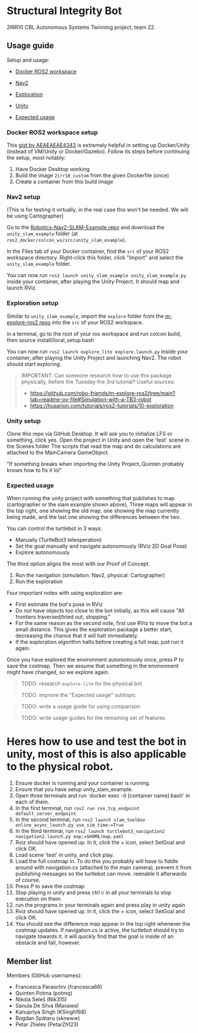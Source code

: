 # Structural Integrity Bot
2IRR10 CBL Autonomous Systems Twinning project, team 22.

## Usage guide
Setup and usage:
- [Docker ROS2 workspace](#docker-ros2-workspace-setup)
- [Nav2](#nav2-setup)
- [Exploration](#exploration-setup)
- [Unity](#unity-setup)

- [Expected usage](#expected-usage)

### Docker ROS2 workspace setup
This [gist by AEAEAEAE4343](https://gist.github.com/AEAEAEAE4343/4429cc35d7bd02cdffe0442711fb1d28) is extremely helpful in setting up Docker/Unity (instead of VM/Unity or Docker/Gazebo). Follow its steps before continuing the setup, most notably:
1. Have Docker Desktop working
2. Build the image `2irr10_custom` from the given Dockerfile (once)
3. Create a container from this build image

### Nav2 setup
(This is for testing it virtually, in the real case this won't be needed. We will be using Cartographer)

Go to the [Robotics-Nav2-SLAM-Example repo](https://github.com/Unity-Technologies/Robotics-Nav2-SLAM-Example) and download the `unity_slam_example` folder (at `ros2_docker/colcon_ws/src/unity_slam_example`).

In the Files tab of your Docker container, find the `src` of your ROS2 workspace directory.
Right-click this folder, click "Import" and select the `unity_slam_example` folder.

You can now run `ros2 launch unity_slam_example unity_slam_example.py` inside your container, after playing the Unity Project. It should map and launch RViz.

### Exploration setup
Similar to `unity_slam_example`, import the `explore` folder from the [m-explore-ros2 repo](https://github.com/robo-friends/m-explore-ros2) into the `src` of your ROS2 workspace.

in a terminal, go to the root of your ros workspace and run colcon build, then source install/local_setup.bash

You can now run `ros2 launch explore_lite explore.launch.py` inside your container, after playing the Unity Project and launching Nav2. The robot should start exploring.

> IMPORTANT:
Can someone research how to use this package physically, before the Tuesday the 3rd tutorial? Useful sources:
> - https://github.com/robo-friends/m-explore-ros2/tree/main?tab=readme-ov-file#Simulation-with-a-TB3-robot
> - https://husarion.com/tutorials/ros2-tutorials/10-exploration

### Unity setup

Clone this repo via GitHub Desktop.
It will ask you to initialize LFS or something, click yes.
Open the project in Unity and open the 'test' scene in the Scenes folder
The scripts that read the map and do calculations are attached to the MainCamera GameObject.

"If something breaks when importing the Unity Project, Quinten probably knows how to fix it lol"

### Expected usage
When running the unity project with something that publishes to map (cartographer or the slam example shown above),
Three maps will appear in the top right, one showing the old map, one showing the map currently being made, and the last one showing the differences between the two.

You can control the turtlebot in 3 ways:
- Manually (TurtleBot3 teleoperation)
- Set the goal manually and navigate autonomously (RViz 2D Goal Pose)
- Explore autonomously

The third option aligns the most with our Proof of Concept.
1. Run the navigation (simulation: Nav2, physical: Cartographer)
2. Run the exploration

Four important notes with using exploration are:
- First estimate the bot's pose in RViz
- Do not have objects too close to the bot initially, as this will cause "All frontiers traversed/tried out, stopping."
- For the same reason as the second note, first use RViz to move the bot a small distance. This gives the exploration package a better start, decreasing the chance that it will halt immediately.
- If the exploration algorithm halts before creating a full map, just run it again. 

Once you have explored the environment autonomously once, press P to save the costmap. Then we assume that something in the environment might have changed, so we explore again.

> TODO: research `explore-lite` for the physical bot

> TODO: improve the "Expected usage" subtopic

> TODO: write a usage guide for using comparison

> TODO: write usage guides for the remaining set of features
# Heres how to use and test the bot in unity, most of this is also applicable to the physical robot.
1. Ensure docker is running and your container is running.
2. Ensure that you have setup unity_slam_example.
3. Open three terminals and run `docker exec -it [container name] bash' in each of them.
4. In the first terminal, run `ros2 run ros_tcp_endpoint default_server_endpoint`
5. In the second terminal, run `ros2 launch slam_toolbox online_async_launch.py use_sim_time:=True`
6. In the third terminal, run `ros2 launch turtlebot3_navigation2 navigation2.launch.py map:=$HOME/map.yaml`
7. Rviz should have opened up. In it, click the + icon, select SetGoal and click OK.
8. Load scene 'test' in unity, and click play.
9. Load the full costmap in. To do this you probably will have to fiddle around with navigation.cs (attached to the main camera), prevent it from publishing messages so the turtlebot can move. reenable it afterwards of course.
10. Press P to save the costmap
11. Stop playing in unity and press ctrl c in all your terminals to stop execution on them.
12. run the programs in your terminals again and press play in unity again
13. Rviz should have opened up. In it, click the + icon, select SetGoal and click OK.
14. You should see the difference map appear in the top right whenever the costmap updates. If navigation.cs is active, the turtlebot should try to navigate towards it. it will quickly find that the goal is inside of an obstacle and fail, however.

## Member list
Members (GitHub usernames):
- Francesca Paraschiv (francesca66)
- Quinten Potma (potmq)
- Nikola Seleš (Nik315)
- Sanula De Silva (Maxawa)
- Kanupriya Singh (KSingh168)
- Bogdan Spătaru (skneww)
- Petar Zhelev (PetarZh123)
